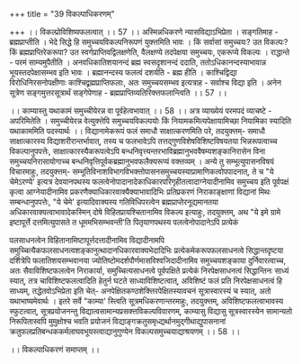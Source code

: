 +++
title = "39 विकल्पाधिकरणम्"

+++
।। विकल्प्रोविशिष्यफलत्वात् ।। 57 ।। अस्मिन्नधिकरणे न्यासविद्याऽभिप्रेता । सङ्गतिमाह - ब्रह्मप्राप्तीति । भेदे सिद्धे हि समुच्चयविकल्पनिरूपणं युक्त्तमिति भावः । किं सर्वासां समुच्चयः? उत विकल्पः? किं ब्रह्मप्राप्तिरेकरूपा? उत स्वर्गप्राप्तिवद्विलक्षणेति, वैलक्षण्ये तदपेक्षया समुच्चयः, एकरूप्ये विकल्पः । राद्धान्ते - परमं साम्यमुपैतीति । अनवधिकातिशयानन्दं ब्रह्म स्वसदृशानन्दं ददाति, ततोऽधिकानन्दस्याभावान्न भूयस्तदपेक्षासम्भव इति भावः । ब्रह्मानन्दस्य फलत्वं दशर्यति - ब्रह्म हीति । काश्चिद्विद्या विरोधिनिरसनोपक्षीणाः काश्चिद्व्रह्मप्राप्तिफलाः, अतः समुच्चयसम्भव इत्यत्राह - सर्वाश्च विद्या इति । अनेन सूत्रेण सङ्गमुत्तरसूत्रार्थं सङ्गेपेणाह - ब्रह्मप्राप्तिव्यतिरिक्त्तफलान्त्विति ।। 57 ।।

।। काम्यास्तु यथाकामं समुच्चीयेरन्न वा पूर्वहेत्वभावात् ।। 58 ।। अत्र व्याख्येयं परमपदं व्याचष्टे - अपरिमितेति । समुच्चीयेरन्न वेत्युक्त्तेपि समुच्चयविकल्पयोः किं नियामकमित्यपेक्षायामिच्छा नियामिका स्यादिति यथाकाममिति पदस्यार्थः ।। विद्यानामेकरूपं फलं समाधौ साक्षात्करणमिति परे, तदयुक्त्तम्- समाधौ साक्षात्कारस्य विद्याशरीरान्तर्भावात्, तस्य च फलभावेऽपि तत्तद्गुणविशेषविशिष्टविषयतया भिन्नरूपत्वाच्च विकल्पानुपपत्तेः, साक्षात्कारस्यैकरूपत्वेऽपि बन्धनिवृत्त्यन्तरभाविब्रह्मानुभववैषम्यशङ्कानिरासेन विना समुच्चयनिरासायोगाच्च बन्धनिवृत्तिपूर्वकब्रह्मानुभवफलैक्यरूप्यं वक्त्तव्यम् । अन्ये तु सम्भूत्युपासनविषयं विचारमाहुः, तदयुक्त्तम्- सम्भूतिविनाशविभागविभक्त्तोपासनसमुच्चयस्याप्रामाणिकत्वोपपादनात्, ते च "ये चेमेऽरण्ये' इत्यत्र देवयानपथस्य फलत्वेनोपादानादेकाधिकारपरिगृहीतत्वादाग्नेयादीनामिव समुच्चय इति पूर्वपक्षं कृत्वा आग्नेयादीनामिव प्रकरणैक्याधिकारवाक्यैक्याभावादिभिः प्रतिप्रकरणं निराकाङ्क्षाणां विद्यानां मिथः सम्बन्धानुपपत्तेः, "ये चेमे' इत्यादिवाक्यस्य गतिविधिपरत्वेन ब्रह्मप्राप्तेरनूद्यमानतया अधिकारवाक्यत्वाभावादेकस्मिन् दोषे विहितप्रायश्चितानामिव विकल्प इत्याहुः, तदयुक्त्तम्, अथ "ये इमे ग्रामे इष्टापूर्त्ते दत्तमित्युपासते त धूममभिसम्भवन्ती'ति पितृयाणपथस्य पलत्वेनोपादानेऽपि प्रत्येकं

पलसाधनत्वेन विहितानामिष्टापूर्त्तदत्तादीनामिव विद्यादीनामपि समुच्चित्यैकफलसाधनत्वशङ्कानुत्थादानधिकारवाक्यभेदादिभिः प्रत्येकमेकरूपफलसाधनत्वे सिद्धान्तदृष्टया दर्शित्रेपि फलातिशयसम्भवानया ज्योतिष्टोमदर्शपौर्णमासविश्वजिदादीनामिव समुच्चयशङ्काया दुर्निवारत्वाच्च, अतः सैवाविशिष्टफलत्वेन निराकार्या, समुच्चित्यसाधनत्वे पूर्वपक्षिते प्रत्येकं निरपेक्षसाधनत्वं सिद्धान्तिनः साध्यं स्यात्, तत्र चाविशिष्टफलत्वादिति हेतुर्न घटते साध्याविशिष्टत्वात्, अविशिष्टं फलं प्रति निरपेक्षसाधनत्वं हि साध्यम्, तद्धेतवोऽभिप्रेता इति चेत्- अनपेक्षितकण्ठशेक्त्तिरपेक्षितस्यावचनं सूत्रास्वारस्यं च स्यात्, अतो यथाभाष्यमेवार्थः । इतरे सर्वे "काम्या' स्त्विति सूत्रमधिकरणान्तरमाहुः, तदयुक्त्तम्, अविशिष्टफलत्वाभावस्य स्फुटत्वात्, सूत्रप्रयोजनन्तु विद्यात्वसामान्यप्रसक्त्तविकल्पविवारणम्, काम्यासु विद्यासु सूत्रस्वारस्येन सामान्यतो निरूपितास्वपि मुमुक्षोश्च भवति प्रयोजनं विद्याङ्गक्रतुसमृध्द्यर्थानमुद्गीथाद्युपासनानां क्रतुफलप्रतिबन्धककर्मलाघवभूयस्त्वाद्यानुगुण्येन विकल्पसमुच्चयाद्याश्रयणम् ।। 58 ।।

।। विकल्पाधिकरणं समाप्तम् ।।


